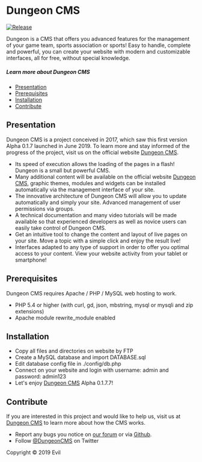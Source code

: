 # Dungeon CMS

[![Release](https://img.shields.io/github/release/stfkolev/dungeon-cms.svg)](https://github.com/stfkolev/dungeon-cms/tags)

Dungeon is a CMS that offers you advanced features for the management of your game team, sports association or sports! Easy to handle, complete and powerful, you can create your website with modern and customizable interfaces, all for free, without special knowledge.

##### Learn more about Dungeon CMS

- [Presentation](#presentation)
- [Prerequisites](#prerequisites)
- [Installation](#installation)
- [Contribute](#contribute)

## Presentation

Dungeon CMS is a project conceived in 2017, which saw this first version Alpha 0.1.7 launched in June 2019. To learn more and stay informed of the progress of the project, visit us on the official website [Dungeon CMS](https://dungeon.com).

- Its speed of execution allows the loading of the pages in a flash! Dungeon is a small but powerful CMS.
- Many additional content will be available on the official website [Dungeon CMS](https://dungeon.com), graphic themes, modules and widgets can be installed automatically via the management interface of your site.
- The innovative architecture of Dungeon CMS will allow you to update automatically and simply your site. Advanced management of user permissions via groups.
- A technical documentation and many video tutorials will be made available so that experienced developers as well as novice users can easily take control of Dungeon CMS.
- Get an intuitive tool to change the content and layout of live pages on your site. Move a topic with a simple click and enjoy the result live!
- Interfaces adapted to any type of support in order to offer you optimal access to your content. View your website activity from your tablet or smartphone!

## Prerequisites

Dungeon CMS requires Apache / PHP / MySQL web hosting to work.

- PHP 5.4 or higher (with curl, gd, json, mbstring, mysql or mysqli and zip extensions)
- Apache module rewrite_module enabled

## Installation

- Copy all files and directories on website by FTP
- Create a MySQL database and import DATABASE.sql
- Edit database config file in ./config/db.php
- Connect on your website and login with username: admin and password: admin123
- Let's enjoy [Dungeon CMS](https://dungeon.com) Alpha 0.1.7.7!

## Contribute

If you are interested in this project and would like to help us, visit us at [Dungeon CMS](https://dungeon.com) to learn more about how the CMS works.

- Report any bugs you notice on [our forum](https://amxx-bg.info) or via [Github](https://github.com/stfkolev/dungeon-cms/issues).
- Follow [@DungeonCMS](https://twitter.com/DungeonCMS) on Twitter

Copyright © 2019 Evil